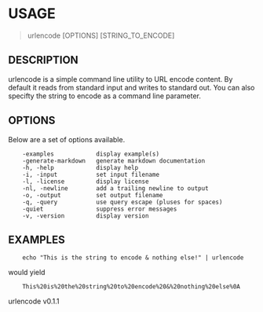 
# USAGE

>	urlencode \[OPTIONS\] \[STRING_TO_ENCODE\]

## DESCRIPTION

urlencode is a simple command line utility to URL encode content.
By default it reads from standard input and writes to standard out.
You can also specifty the string to encode as a command line parameter.


## OPTIONS

Below are a set of options available.

```
    -examples            display example(s)
    -generate-markdown   generate markdown documentation
    -h, -help            display help
    -i, -input           set input filename
    -l, -license         display license
    -nl, -newline        add a trailing newline to output
    -o, -output          set output filename
    -q, -query           use query escape (pluses for spaces)
    -quiet               suppress error messages
    -v, -version         display version
```


## EXAMPLES

```
    echo "This is the string to encode & nothing else!" | urlencode
```

would yield

```
    This%20is%20the%20string%20to%20encode%20&%20nothing%20else%0A
```


urlencode v0.1.1

